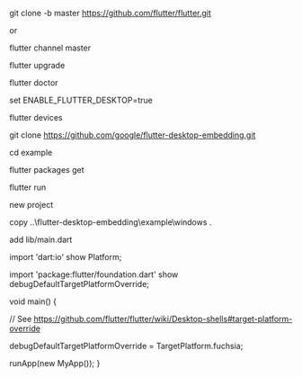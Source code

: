 
git clone -b master https://github.com/flutter/flutter.git

or

flutter channel master




flutter upgrade

flutter doctor 




set ENABLE_FLUTTER_DESKTOP=true

flutter devices

git clone https://github.com/google/flutter-desktop-embedding.git

cd example



flutter packages get

flutter run




new project

copy ..\flutter-desktop-embedding\example\windows .



add lib/main.dart 

import 'dart:io' show Platform;

import 'package:flutter/foundation.dart'   show debugDefaultTargetPlatformOverride;


void main() {

  // See https://github.com/flutter/flutter/wiki/Desktop-shells#target-platform-override
  
  debugDefaultTargetPlatformOverride = TargetPlatform.fuchsia;

  runApp(new MyApp());
}
